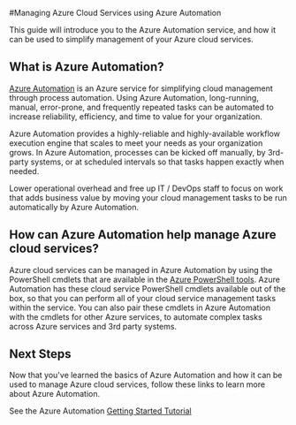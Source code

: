 <properties
	pageTitle="Manage Azure Cloud Services using Azure Automation"
	description="Learn about how the Azure Automation service can be used to manage Azure cloud services at scale."
	services="cloud-services, automation"
	documentationCenter=""
	authors="jodoglevy"
	manager="eamono"
	editor=""/>

<tags
	ms.service="cloud-services"
	ms.workload="tbd"
	ms.tgt_pltfrm="na"
	ms.devlang="na"
	ms.topic="article"
	ms.date="05/20/2015"
	ms.author="jolevy"/>



#Managing Azure Cloud Services using Azure Automation

This guide will introduce you to the Azure Automation service, and how it can be used to simplify management of your Azure cloud services.

## What is Azure Automation?

[Azure Automation](http://azure.microsoft.com/services/automation/) is an Azure service for simplifying cloud management through process automation. Using Azure Automation, long-running, manual, error-prone, and frequently repeated tasks can be automated to increase reliability, efficiency, and time to value for your organization.

Azure Automation provides a highly-reliable and highly-available workflow execution engine that scales to meet your needs as your organization grows. In Azure Automation, processes can be kicked off manually, by 3rd-party systems, or at scheduled intervals so that tasks happen exactly when needed.

Lower operational overhead and free up IT / DevOps staff to focus on work that adds business value by moving your cloud management tasks to be run automatically by Azure Automation.


## How can Azure Automation help manage Azure cloud services?

Azure cloud services can be managed in Azure Automation by using the PowerShell cmdlets that are available in the [Azure PowerShell tools](https://msdn.microsoft.com/library/azure/jj156055.aspx). Azure Automation has these cloud service PowerShell cmdlets available out of the box, so that you can perform all of your cloud service management tasks within the service. You can also pair these cmdlets in Azure Automation with the cmdlets for other Azure services, to automate complex tasks across Azure services and 3rd party systems.


## Next Steps

Now that you've learned the basics of Azure Automation and how it can be used to manage Azure cloud services, follow these links to learn more about Azure Automation.

See the Azure Automation [Getting Started Tutorial](../automation/automation-create-runbook-from-samples.md)
 

<!---HONumber=62-->